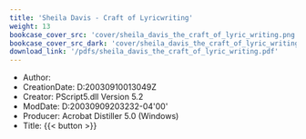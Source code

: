 ```yaml
---
title: 'Sheila Davis - Craft of Lyricwriting'
weight: 13
bookcase_cover_src: 'cover/sheila_davis_the_craft_of_lyric_writing.png'
bookcase_cover_src_dark: 'cover/sheila_davis_the_craft_of_lyric_writing.png'
download_link: '/pdfs/sheila_davis_the_craft_of_lyric_writing.pdf'
---
```


- Author: 
- CreationDate: D:20030910013049Z
- Creator: PScript5.dll Version 5.2
- ModDate: D:20030909203232-04'00'
- Producer: Acrobat Distiller 5.0 (Windows)
- Title: 
{{< button >}}
